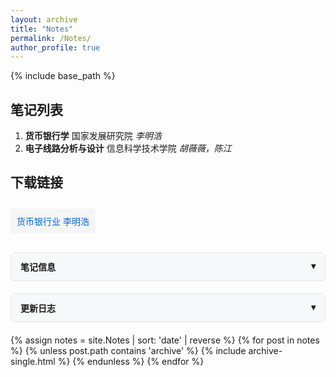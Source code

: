 ```yaml
---
layout: archive
title: "Notes"
permalink: /Notes/
author_profile: true
---
```



{% include base_path %}

<!-- 笔记列表 -->
## 笔记列表 ##
1. **货币银行学** 国家发展研究院 *李明浩*
2. **电子线路分析与设计** 信息科学技术学院 *胡薇薇，陈江*


## 下载链接 ##
<style>
  /* 折叠面板样式 */
  .accordion {
    border: 1px solid #e1e4e8;
    border-radius: 6px;
    margin: 20px 0;
  }
  .accordion-header {
    padding: 12px 15px;
    background: #f6f8fa;
    cursor: pointer;
    display: flex;
    justify-content: space-between;
    font-weight: 600;
  }
  .accordion-content {
    padding: 15px;
    display: none;
  }
  .accordion.active .accordion-content {
    display: block;
  }
  
  /* 下载链接样式 */
  .download-link {
    display: inline-block;
    padding: 10px;
    background: #f5f5f5;
    border-radius: 4px;
    color: #0366d6;
    text-decoration: none;
    margin: 10px 0;
  }
  
  /* 更新日志条目样式 */
  .update-entry {
    margin-bottom: 15px;
  }
  .update-date {
    font-weight: 500;
    color: #586069;
  }
  .update-title {
    font-weight: 600;
  }
</style>

<!-- 文档下载链接 -->
<a href="/files/货币银行学.pdf" download class="download-link">
货币银行业 李明浩</a>

<!-- 笔记信息面板 -->
<div class="accordion">
  <div class="accordion-header" onclick="this.parentElement.classList.toggle('active')">
    <span>笔记信息</span>
    <span>▾</span>
  </div>
  <div class="accordion-content">
    <p>这里填写您的笔记描述信息...</p>
  </div>
</div>

<!-- 更新日志面板 -->
<div class="accordion">
  <div class="accordion-header" onclick="this.parentElement.classList.toggle('active')">
    <span>更新日志</span>
    <span>▾</span>
  </div>
  <div class="accordion-content">
    <div class="update-entry">
      <div class="update-date">2024-03-15</div>
      <div class="update-title">初始版本</div>
      <div>创建了笔记框架</div>
    </div>
  </div>
</div>



{% assign notes = site.Notes | sort: 'date' | reverse %}
{% for post in notes %}
  {% unless post.path contains 'archive' %}
    {% include archive-single.html %}
  {% endunless %}
{% endfor %}